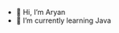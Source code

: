- 👋 Hi, I’m Aryan
- 🌱 I’m currently learning Java

<!---
Aryan25875/Aryan25875 is a ✨ special ✨ repository because its `README.md` (this file) appears on your GitHub profile.
You can click the Preview link to take a look at your changes.
--->

